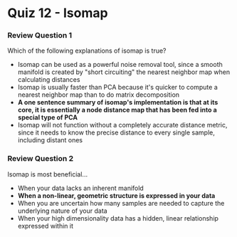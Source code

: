 # Quiz 12 - Isomap

### Review Question 1

Which of the following explanations of isomap is true?

- Isomap can be used as a powerful noise removal tool, since a smooth manifold is created by "short circuiting" the nearest neighbor map when calculating distances
- Isomap is usually faster than PCA because it's quicker to compute a nearest neighbor map than to do matrix decomposition
- **A one sentence summary of isomap's implementation is that at its core, it is essentially a node distance map that has been fed into a special type of PCA**
- Isomap will not function without a completely accurate distance metric, since it needs to know the precise distance to every single sample, including distant ones

### Review Question 2

Isomap is most beneficial...

- When your data lacks an inherent manifold
- **When a non-linear, geometric structure is expressed in your data**
- When you are uncertain how many samples are needed to capture the underlying nature of your data
- When your high dimensionality data has a hidden, linear relationship expressed within it
